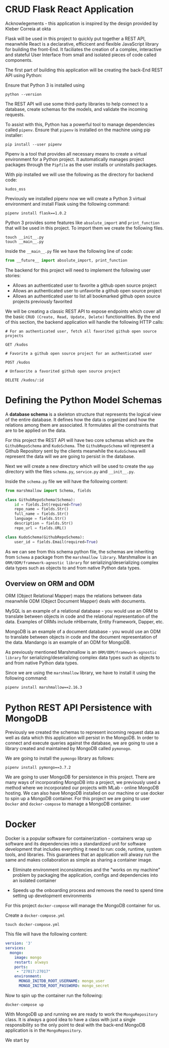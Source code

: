 # CRUD Flask React Application 

Acknowlegements - this application is inspired by the design provided by Kleber Correia at okta 

Flask will be used in this project to quickly put together a REST API, meanwhile React is a declarative, efficicent and flexible JavaScript library for building the front-End. It faciliates the creation of a complex, interactive and stateful User Interface from small and isolated pieces of code called components. 


The first part of building this application will be creating the back-End REST API using Python: 

Ensure that Python 3 is installed using
```
python --version
``` 

The REST API will use some third-party libraries to help connect to a database, create schemas for the models, and validate the incoming requests. 


To assist with this, Python has a powerful tool to manage dependencies called `pipenv`. Ensure that `pipenv` is installed on the machine using pip installer: 

```
pip install --user pipenv   
```

Pipenv is a tool that provides all necessary means to create a virtual environment for a Python project. It automatically manages project packages through the `Pipfile` as the user installs or uninstalls packages. 


With pip installed we will use the following as the directory for backend code: 

```
kudos_oss 
```

Previously we installed pipenv now we will create a Python 3 virtual environment and install Flask using the following command: 

```
pipenv install flask==1.0.2
```


Python 3 provides some features like `absolute_import` and `print_function` that will be used in this project. To import them we create the following files. 

```
touch __init__.py
touch __main__.py
```

Inside the `__main__.py` file we have the following line of code: 

```python
from __future__ import absolute_import, print_function 
```


The backend for this project will need to implement the following user stories: 

* Allows an authenticated user to favorite a github open source project 
* Allows an authenticated user to unfavorite a github open source project 
* Allows an authenticated user to list all bookmarked github open source projects previously favorited 

We will be creating a classic REST API to expose endpoints which cover all the basic `CRUD (Create, Read, Update, Delete)` functionalities. By the end of this section, the backend application will handle the following HTTP calls: 

```
# For an authenticated user, fetch all favorited github open source projects 

GET /kudos

# Favorite a github open source project for an authenticated user 

POST /kudos

# Unfavorite a favorited github open source project 

DELETE /kudos/:id
```


# Defining the Python Model Schemas 

A **database schema** is a skeleton structure that represents the logical view of the entire database. It defines how the data is organized and how the relations among them are associated. It formulates all the constraints that are to be applied on the data. 

For this project the REST API will have two core schemas which are the `GithubRepoSchema` and `KudoSchema`. The `GithubRepoSchema` wil represent a Github Repository sent by the clients meanwhile the `KudoSchema` will represent the data will we are going to persist in the database. 


Next we will create a new directory which will be used to create the `app` directory with the files `schema.py`, `service.py` and `__init__.py`. 


Inside the `schema.py` file we will have the following content: 

```python 
from marshmallow import Schema, fields

class GithubRepoSchema(Schema):
    id = fields.Int(required=True)
    repo_name = fields.Str()
    full_name = fields.Str()
    language = fields.Str()
    description = fields.Str()
    repo_url = fields.URL()

class KudoSchema(GithubRepoSchema):
    user_id = fields.Email(required=True)
```

As we can see from this schema python file, the schemas are inheriting from `Schema` a package from the `marshmallow library`. Marshmallow is an `ORM/ODM/framework-agnostic library` for serializing/deserializing complex data types such as objects to and from native Python data types. 


## Overview on ORM and ODM 
ORM (Object Relational Mapper) maps the relations between data meanwhile ODM (Object Document Mapper) deals with documents. 

MySQL is an example of a relational database - you would use an ORM to translate between objects in code and the relational representation of the data. Examples of ORMs include nHibernate, Entity Framework, Dapper, etc. 

MongoDB is an example of a document database - you would use an ODM to translate between objects in code and the document representation of the data. Mandango is an example of an ODM for MongoDB. 





As previously mentioned Marshmallow is an `ORM/ODM/framework-agnostic library` for serializing/deserializing complex data types such as objects to and from native Python data types.  

Since we are using the `marshmallow` library, we have to install it using the following command: 

```
pipenv install marshmallow==2.16.3
```


# Python REST API Persistence with MongoDB

Previously we created the schemas to represent incoming request data as well as data which this application will persist in the MongoDB. In order to connect and execute queries against the database, we are going to use a library created and maintained by MongoDB called `pymonogo`. 

We are going to install the `pymongo` library as follows: 

```
pipenv install pymongo==3.7.2
```


We are going to user MongoDB for persistence in this project. There are many ways of incorporating MongoDB into a project, we previously used a method where we incorporated our projects with MLab - online MongoDB hosting. We can also have MongoDB installed on our machine or use docker to spin up a MongoDB container. For this project we are going to user `Docker` and `docker-compose` to manage a MongoDB container. 


# Docker 

Docker is a popular software for containerization - containers wrap up software and its dependencies into a standardized unit for software development that includes everything it need to run: code, runtime, system tools, and libraries. This guarantees that an application will alwasy run the same and makes collaboration as simple as sharing a container image. 

* Eliminate environment inconsistencies and the "works on my machine" problem by packaging the application, configs and dependencies into an isolated container 

* Speeds up the onboarding process and removes the need to spend time setting up development environments 



For this project `docker-compose` will manage the MongoDB container for us. 

Create a `docker-compose.yml`

```
touch docker-compose.yml
```

This file will have the following content: 

```yml
version: '3'
services:
  mongo:
    image: mongo
    restart: always
    ports:
     - "27017:27017"
    environment:
      MONGO_INITDB_ROOT_USERNAME: mongo_user
      MONGO_INITDB_ROOT_PASSWORD: mongo_secret
```

Now to spin up the container run the following: 
```
docker-compose up
```

With MongoDB up and running we are ready to work the `MongoRepository` class. It is always a good idea to have a class with just a single responsibility so the only point to deal with the back-end MongoDB application is in the `MongoRepository`. 


We start by 























